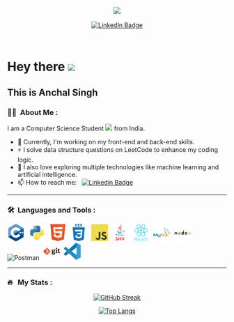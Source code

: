 
<p align="center"><img src="https://media1.giphy.com/media/L1R1tvI9svkIWwpVYr/giphy.gif?cid=790b761177838c1a20253203f5718f6be8fb4af140879430&rid=giphy.gif&ct=gif" width="400"/></p>
<p align="center">
<a href="https://www.linkedin.com/in/anchal-singh-110b131a6/"><img src="https://img.shields.io/badge/LinkedIn-blue?style=for-the-badge&logo=linkedin&logoColor=white" alt="LinkedIn Badge"></a>
</p>

<p align="center"><img src="https://komarev.com/ghpvc/?username=anchalsinghrajput&style=flat-square&color=blue" alt=""></p>
<h1>Hey there <img src="https://media.giphy.com/media/hvRJCLFzcasrR4ia7z/giphy.gif" width="40"></h1>
<h2>This is Anchal Singh</h2>

### :woman_technologist: &nbsp;About Me :

I am a Computer Science Student <img src="https://media.giphy.com/media/WUlplcMpOCEmTGBtBW/giphy.gif" width="30"> from India.

- 🔭 Currently, I'm working on my front-end and back-end skills. 
- ⚡ I solve data structure questions on LeetCode to enhance my coding logic. 
- 🌱 I also love exploring multiple technologies like machine learning and artificial intelligence.
- 📫 How to reach me: &nbsp; [![Linkedin Badge](https://img.shields.io/badge/-Anchal-blue?style=flat&logo=Linkedin&logoColor=white)](https://www.linkedin.com/in/anchal-singh-110b131a6/)

---

### 🛠 &nbsp;Languages and Tools :

<p>
<img src="https://raw.githubusercontent.com/devicons/devicon/master/icons/cplusplus/cplusplus-original.svg" title="cpp" alt="cpp" width="40" height="40"/>&nbsp;
<img src="https://raw.githubusercontent.com/devicons/devicon/master/icons/python/python-original.svg" title="pyhton" alt="python" width="40" height="40"/>&nbsp;
<img src="https://github.com/devicons/devicon/blob/master/icons/html5/html5-original.svg" title="HTML5" alt="HTML" width="40" height="40"/>&nbsp;
<img src="https://github.com/devicons/devicon/blob/master/icons/css3/css3-plain-wordmark.svg"  title="CSS3" alt="CSS" width="40" height="40"/>&nbsp;
<img src="https://github.com/devicons/devicon/blob/master/icons/javascript/javascript-original.svg" title="JavaScript" alt="JavaScript" width="40" height="40"/>&nbsp;
<img src="https://github.com/devicons/devicon/blob/master/icons/java/java-original-wordmark.svg" title="Java" alt="Java" width="40" height="40"/>&nbsp;
<img src="https://github.com/devicons/devicon/blob/master/icons/react/react-original-wordmark.svg" title="React" alt="React" width="40" height="40"/>&nbsp;
<img src="https://github.com/devicons/devicon/blob/master/icons/mysql/mysql-original-wordmark.svg" title="MySQL"  alt="MySQL" width="40" height="40"/>&nbsp;
<img src="https://github.com/devicons/devicon/blob/master/icons/nodejs/nodejs-original-wordmark.svg" title="NodeJS" alt="NodeJS" width="40" height="40"/>&nbsp;
<img src="https://www.vectorlogo.zone/logos/getpostman/getpostman-icon.svg" title="Postman"  alt="Postman" width="40" height="40"/>&nbsp;
<img src="https://github.com/devicons/devicon/blob/master/icons/git/git-original-wordmark.svg" title="Git" **alt="Git" width="40" height="40"/>&nbsp;
<img src="https://raw.githubusercontent.com/devicons/devicon/master/icons/vscode/vscode-original.svg" title="vscode"  alt="vscode" width="40" height="40"/>&nbsp;
</p>

---

### 🔥 &nbsp; My Stats :
<div align="center">
  
[![GitHub Streak](http://github-readme-streak-stats.herokuapp.com?user=anchalsinghrajput&theme=dark&background=000000)](https://git.io/streak-stats)
  
</div>
<div align="center">
  
[![Top Langs](https://github-readme-stats.vercel.app/api/top-langs/?username=anchalsinghrajput&layout=compact&theme=vision-friendly-dark)](https://github.com/anuraghazra/github-readme-stats)

</div>
